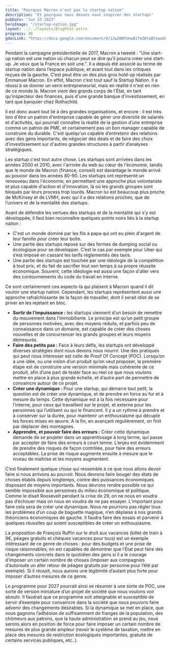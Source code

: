 ```yaml
---
title: "Pourquoi Macron n'est pas la startup nation"
description: "Et pourquoi nous devons nous inspirer des startups"
pubDate: "Jun 23 2023"
heroImage: "/startup-nation.jpg"
layout: ../../layouts/BlogPost.astro
progress: 40
gdocLink: "https://docs.google.com/document/d/12w20NYUnw81TmZKtaB7owaGGx3K9yNs9dBT10QnUVs4/edit"
---
```



Pendant la campagne présidentielle de 2017, Macron a tweeté : “Une start-up nation est une nation où chacun peut se dire qu’il pourra créer une start-up. Je veux que la France en soit une.”. Il a depuis été associé au terme de startup nation dans l’espace publique, et avant tout dans les critiques reçues de la gauche. C’est peut être un des plus gros hold-up réalisés par Emmanuel Macron. En effet, Macron c’est tout sauf la Startup Nation. Il a réussi à se donner un verni entrepreneurial, mais en réalité il n'est en rien de ce monde là. Macron vient des grands corps de l'État, en tant qu’inspecteur des finances, puis d'une grande banque d'investissement, en tant que banquier chez Rothschild.
  
Il est donc avant tout lié à des grandes organisations, et encore : il est très loin d'être un patron d'entreprise capable de gérer une diversité de salariés et d'activités, qui pourrait connaître la réalité de la gestion d’une entreprise comme un patron de PME, et certainement pas un bon manager capable de construire du durable. C'est quelqu'un capable d’entretenir des relations avec des gens importants, de négocier des deals et de faire des choix d'investissement sur d'autres grandes structures à partir d’analyses stratégiques.
  
Les startup c'est tout autre chose. Les startups sont arrivées dans les années 2000 et 2010, avec l'arrivée du web au cœur de l'économie, tandis que le monde de Macron (finance, conseil) est davantage le monde arrivé au pouvoir dans les années 80-90. Les startups ont représenté un renouveau dans l'économie, en permettant une approche plus volontariste et plus capable d'action et d'innovation, là où les grands groupes sont bloqués par leurs process trop lourds. Macron lui est beaucoup plus proche de McKinsey et de LVMH, avec qui il a des relations proches, que de l’univers et de la mentalité des startups.
  
Avant de défendre les vertues des startups et de la mentalité qui s’y est développée, il faut bien reconnaître quelques points noirs liés à la startup nation :
- C'est un monde dominé par les fils à papa qui ont eu plein d'argent de leur famille pour créer leur boîte.
- Une partie des startups repose sur des formes de dumping social ou écologique pour se développer. C’est le cas par exemple pour Uber qui s’est imposé en cassant les tarifs réglementés des taxis.
- Une partie des startups est touchée par une idéologie de la compétition à tout prix, et du fait de sacrifier tout son temps à sa propre réussite économique. Souvent, cette idéologie est aussi une façon d'aller vers des contournements du code du travail en interne.

Ce sont certainement ces aspects-là qui plaisent à Macron quand il dit vouloir une startup nation. Cependant, les startups représentent aussi une approche rafraîchissante de la façon de travailler, dont il serait idiot de se priver en les rejetant en bloc.

- **Sortir de l’impuissance :** les startups viennent d’un besoin de remettre du mouvement dans l'immobilisme. Le principe est qu’un petit groupe de personnes motivées, avec des moyens réduits, et parfois peu de connaissance dans un domaine, est capable de créer des choses nouvelles et de concurrencer les grands groupes et leurs moyens démesurés. 
- **Faire des petits pas :** Face à leurs défis, les startups ont développé diverses stratégies dont nous devons nous nourrir. Une des pratiques qui peut nous intéresser est celle de Proof Of Concept (POC). Lorsqu’on a une idée, ou une vision d’un produit qu’on veut proposer, la première étape est de construire une version minimale mais cohérente de ce produit, afin d’une part de tester face au réel ce que nous voulons mettre en place à plus grande échelle, et d’autre part de permettre de convaincre autour de ce projet.
- **Créer une dynamique :** Pour une startup, qui démarre tout petit, la question est de créer une dynamique, et de prendre en force au fur et à mesure du temps. Cette dynamique est à la fois nécessaire pour l’interne, pour ceux qui travaillent sur le projet, et externe pour les personnes qui l’utilisent ou qui le financent. Il y a un rythme à prendre et à conserver sur la durée, pour maintenir un enthousiasme qui décuple les forces mises en œuvre. A la fin, en avançant régulièrement, on finit par déplacer des montagnes.
- **Apprendre, et pouvoir faire des erreurs :** Créer cette dynamique demande de se projeter dans un apprentissage à long terme, qui passe par accepter de faire des erreurs à court terme. L’enjeu est évidemment de prendre des risques de façon contrôlée, pour faire des erreurs acceptables. La prise de risque augmente ensuite à mesure que le niveau de maîtrise et les moyens augmentent.
  
C’est finalement quelque chose qui ressemble à ce que nous allons devoir faire si nous arrivons au pouvoir. Nous devrons faire bouger des états de choses établis depuis longtemps, contre des puissances économiques disposant de moyens importants. Nous devrons rendre possible ce qui semble impossible aux personnes du milieu économique et politique. Comme le disait Roosevelt pendant la crise de 29, on ne nous en voudra pas d’échouer mais on nous en voudra de ne pas essayer. L’important pour faire cela sera de créer une dynamique. Nous ne pourrons pas régler tous les problèmes d’un coup de baguette magique, n’en déplaise à nos grands théoriciens économiques de gauche. Il faudra faire des essais et parvenir à quelques réussites qui soient susceptibles de créer un enthousiasme.
   
La proposition de François Ruffin sur le droit aux vacances (billet de train à 9€, péages gratuits et chèques vacances pour tous) est un exemple intéressant de ce genre de choses : pour des budgets et une prise de risque raisonnables, on est capables de démontrer que l’État peut faire des changements concrets dans le quotidien des gens si il a le courage d’imposer un certain nombre de choses (imposer aux compagnies d’autoroute un aller retour de péages gratuits par personne pour l’été par exemple). Si il réussit, nous aurons une légitimité d’autant plus forte pour imposer d’autres mesures de ce genre.
   
Le programme pour 2027 pourrait ainsi se résumer à une sorte de POC, une sorte de version miniature d’un projet de société que nous voulons voir aboutir. Il faudrait que ce programme soit atteignable et susceptible de servir d’exemple pour convaincre dans la société que nous pouvons faire advenir des changements désirables. Si la dynamique se met en place, que nous gagnons l’adhésion de suffisamment de franges de la population, des chômeurs aux patrons, que la haute administration se prend au jeu, nous serons alors en position de force pour faire imposer un certain nombre de mesures de plus grande ampleur (revoir le système de taxation, mettre en place des mesures de restriction écologiques importantes, gratuité de certains services publiques, etc..).

